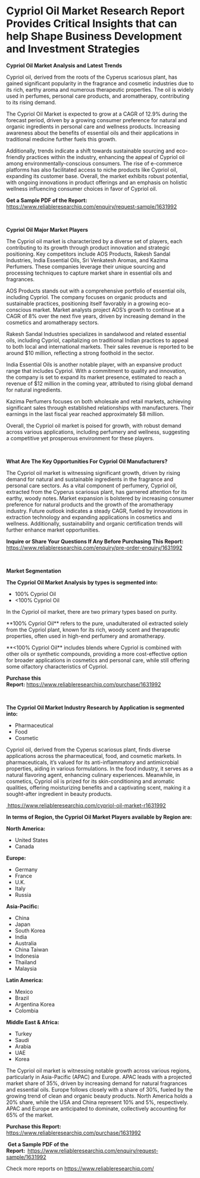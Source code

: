 <p><h1>Cypriol Oil Market Research Report Provides Critical Insights that can help Shape Business Development and Investment Strategies</h1></p><p><strong>Cypriol Oil Market Analysis and Latest Trends</strong></p>
<p><p>Cypriol oil, derived from the roots of the Cyperus scariosus plant, has gained significant popularity in the fragrance and cosmetic industries due to its rich, earthy aroma and numerous therapeutic properties. The oil is widely used in perfumes, personal care products, and aromatherapy, contributing to its rising demand.</p><p>The Cypriol Oil Market is expected to grow at a CAGR of 12.9% during the forecast period, driven by a growing consumer preference for natural and organic ingredients in personal care and wellness products. Increasing awareness about the benefits of essential oils and their applications in traditional medicine further fuels this growth. </p><p>Additionally, trends indicate a shift towards sustainable sourcing and eco-friendly practices within the industry, enhancing the appeal of Cypriol oil among environmentally-conscious consumers. The rise of e-commerce platforms has also facilitated access to niche products like Cypriol oil, expanding its customer base. Overall, the market exhibits robust potential, with ongoing innovations in product offerings and an emphasis on holistic wellness influencing consumer choices in favor of Cypriol oil.</p></p>
<p><strong>Get a Sample PDF of the Report:&nbsp;</strong> <a href="https://www.reliableresearchiq.com/enquiry/request-sample/1631992?utm_campaign=1119&utm_medium=2&utm_source=Github&utm_content=ia&utm_term=30012025&utm_id=cypriol-oil">https://www.reliableresearchiq.com/enquiry/request-sample/1631992</a></p>
<p>&nbsp;</p>
<p><strong>Cypriol Oil Major Market Players</strong></p>
<p><p>The Cypriol oil market is characterized by a diverse set of players, each contributing to its growth through product innovation and strategic positioning. Key competitors include AOS Products, Rakesh Sandal Industries, India Essential Oils, Sri Venkatesh Aromas, and Kazima Perfumers. These companies leverage their unique sourcing and processing techniques to capture market share in essential oils and fragrances.</p><p>AOS Products stands out with a comprehensive portfolio of essential oils, including Cypriol. The company focuses on organic products and sustainable practices, positioning itself favorably in a growing eco-conscious market. Market analysts project AOS’s growth to continue at a CAGR of 8% over the next five years, driven by increasing demand in the cosmetics and aromatherapy sectors.</p><p>Rakesh Sandal Industries specializes in sandalwood and related essential oils, including Cypriol, capitalizing on traditional Indian practices to appeal to both local and international markets. Their sales revenue is reported to be around $10 million, reflecting a strong foothold in the sector.</p><p>India Essential Oils is another notable player, with an expansive product range that includes Cypriol. With a commitment to quality and innovation, the company is set to expand its market presence, estimated to reach a revenue of $12 million in the coming year, attributed to rising global demand for natural ingredients.</p><p>Kazima Perfumers focuses on both wholesale and retail markets, achieving significant sales through established relationships with manufacturers. Their earnings in the last fiscal year reached approximately $8 million. </p><p>Overall, the Cypriol oil market is poised for growth, with robust demand across various applications, including perfumery and wellness, suggesting a competitive yet prosperous environment for these players.</p></p>
<p>&nbsp;</p>
<p><strong>What Are The Key Opportunities For Cypriol Oil Manufacturers?</strong></p>
<p><p>The Cypriol oil market is witnessing significant growth, driven by rising demand for natural and sustainable ingredients in the fragrance and personal care sectors. As a vital component of perfumery, Cypriol oil, extracted from the Cyperus scariosus plant, has garnered attention for its earthy, woody notes. Market expansion is bolstered by increasing consumer preference for natural products and the growth of the aromatherapy industry. Future outlook indicates a steady CAGR, fueled by innovations in extraction technology and expanding applications in cosmetics and wellness. Additionally, sustainability and organic certification trends will further enhance market opportunities.</p></p>
<p><strong>Inquire or Share Your Questions If Any Before Purchasing This Report:</strong> <a href="https://www.reliableresearchiq.com/enquiry/pre-order-enquiry/1631992?utm_campaign=1119&utm_medium=2&utm_source=Github&utm_content=ia&utm_term=30012025&utm_id=cypriol-oil">https://www.reliableresearchiq.com/enquiry/pre-order-enquiry/1631992</a></p>
<p>&nbsp;</p>
<p><strong>Market Segmentation</strong></p>
<p><strong>The Cypriol Oil Market Analysis by types is segmented into:</strong></p>
<p><ul><li>100% Cypriol Oil</li><li><100% Cypriol Oil</li></ul></p>
<p><p>In the Cypriol oil market, there are two primary types based on purity. </p><p>**100% Cypriol Oil** refers to the pure, unadulterated oil extracted solely from the Cypriol plant, known for its rich, woody scent and therapeutic properties, often used in high-end perfumery and aromatherapy.</p><p>**<100% Cypriol Oil** includes blends where Cypriol is combined with other oils or synthetic compounds, providing a more cost-effective option for broader applications in cosmetics and personal care, while still offering some olfactory characteristics of Cypriol.</p></p>
<p><strong>Purchase this Report:&nbsp;</strong><a href="https://www.reliableresearchiq.com/purchase/1631992?utm_campaign=1119&utm_medium=2&utm_source=Github&utm_content=ia&utm_term=30012025&utm_id=cypriol-oil">https://www.reliableresearchiq.com/purchase/1631992</a></p>
<p>&nbsp;</p>
<p><strong>The Cypriol Oil Market Industry Research by Application is segmented into:</strong></p>
<p><ul><li>Pharmaceutical</li><li>Food</li><li>Cosmetic</li></ul></p>
<p><p>Cypriol oil, derived from the Cyperus scariosus plant, finds diverse applications across the pharmaceutical, food, and cosmetic markets. In pharmaceuticals, it’s valued for its anti-inflammatory and antimicrobial properties, aiding in various formulations. In the food industry, it serves as a natural flavoring agent, enhancing culinary experiences. Meanwhile, in cosmetics, Cypriol oil is prized for its skin-conditioning and aromatic qualities, offering moisturizing benefits and a captivating scent, making it a sought-after ingredient in beauty products.</p></p>
<p><a href="https://www.reliableresearchiq.com/cypriol-oil-market-r1631992?utm_campaign=1119&utm_medium=2&utm_source=Github&utm_content=ia&utm_term=30012025&utm_id=cypriol-oil">&nbsp;https://www.reliableresearchiq.com/cypriol-oil-market-r1631992</a></p>
<p><strong>In terms of Region, the Cypriol Oil Market Players available by Region are:</strong></p>
<p>
    <p> <strong> North America: </strong>
        <ul>
            <li>United States</li>
            <li>Canada</li>
        </ul>
        </p> 
    <p> <strong> Europe: </strong>
        <ul>
            <li>Germany</li>
            <li>France</li>
            <li>U.K.</li>
            <li>Italy</li>
            <li>Russia</li>
        </ul>
        </p> 
    <p> <strong> Asia-Pacific: </strong>
        <ul>
            <li>China</li>
            <li>Japan</li>
            <li>South Korea</li>
            <li>India</li>
            <li>Australia</li>
            <li>China Taiwan</li>
            <li>Indonesia</li>
            <li>Thailand</li>
            <li>Malaysia</li>
        </ul>
        </p> 
    <p> <strong> Latin America: </strong>
        <ul>
            <li>Mexico</li>
            <li>Brazil</li>
            <li>Argentina Korea</li>
            <li>Colombia</li>
        </ul>
        </p> 
    <p> <strong> Middle East & Africa: </strong>
        <ul>
            <li>Turkey</li>
            <li>Saudi</li>
            <li>Arabia</li>
            <li>UAE</li>
            <li>Korea</li>
        </ul>
    </p>
    </p>
<p><p>The Cypriol oil market is witnessing notable growth across various regions, particularly in Asia-Pacific (APAC) and Europe. APAC leads with a projected market share of 35%, driven by increasing demand for natural fragrances and essential oils. Europe follows closely with a share of 30%, fueled by the growing trend of clean and organic beauty products. North America holds a 20% share, while the USA and China represent 10% and 5%, respectively. APAC and Europe are anticipated to dominate, collectively accounting for 65% of the market.</p></p>
<p><strong>Purchase this Report: </strong><a href="https://www.reliableresearchiq.com/purchase/1631992?utm_campaign=1119&utm_medium=2&utm_source=Github&utm_content=ia&utm_term=30012025&utm_id=cypriol-oil">https://www.reliableresearchiq.com/purchase/1631992</a></p>
<p>&nbsp;<strong>Get a Sample PDF of the Report:&nbsp;&nbsp;</strong><a href="https://www.reliableresearchiq.com/enquiry/request-sample/1631992?utm_campaign=1119&utm_medium=2&utm_source=Github&utm_content=ia&utm_term=30012025&utm_id=cypriol-oil">https://www.reliableresearchiq.com/enquiry/request-sample/1631992</a></p>
<p><strong></strong></p>
<p>Check more reports on <a href="https://www.reliableresearchiq.com/?utm_campaign=1119&utm_medium=2&utm_source=Github&utm_content=ia&utm_term=30012025&utm_id=cypriol-oil">https://www.reliableresearchiq.com/</a></p>